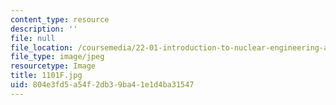 ```yaml
---
content_type: resource
description: ''
file: null
file_location: /coursemedia/22-01-introduction-to-nuclear-engineering-and-ionizing-radiation-fall-2016/804e3fd5a54f2db39ba41e1d4ba31547_1101F.jpg
file_type: image/jpeg
resourcetype: Image
title: 1101F.jpg
uid: 804e3fd5-a54f-2db3-9ba4-1e1d4ba31547
---
```

